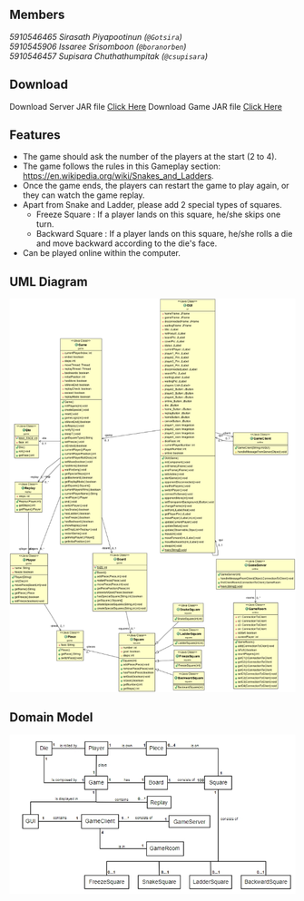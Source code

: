 ## Members

*5910546465 Sirasath Piyapootinun (`@Gotsira`) <br>
5910545906 Issaree Srisomboon (`@boranorben`) <br>
5910546457 Supisara Chuthathumpitak (`@csupisara`)*

## Download

Download Server JAR file [Click Here](https://github.com/boranorben/SSD_SnakesAndLadders/blob/master/Server.jar)
Download Game JAR file [Click Here](https://github.com/boranorben/SSD_SnakesAndLadders/blob/master/SnakesAndLadders.jar)

## Features

- The game should ask the number of the players at the start (2 to 4).
- The game follows the rules in this Gameplay section: https://en.wikipedia.org/wiki/Snakes_and_Ladders.
- Once the game ends, the players can restart the game to play again, or they can watch the game replay.
- Apart from Snake and Ladder, please add 2 special types of squares.
  - Freeze Square : If a player lands on this square, he/she skips one turn.
  - Backward Square : If a player lands on this square, he/she rolls a die and move backward according to the die's face. 
- Can be played online within the computer.

## UML Diagram

![](https://github.com/boranorben/SSD_SnakesAndLadders/blob/master/Uml_SnakeLadder.png)

## Domain Model

![](https://github.com/boranorben/SSD_SnakesAndLadders/blob/master/snakes-and-ladders-domain-model.jpg)
